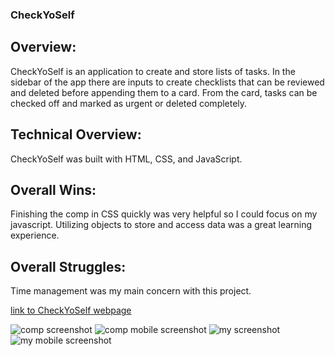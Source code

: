 ### CheckYoSelf

## Overview:
CheckYoSelf is an application to create and store lists of tasks. In the sidebar of the app there are inputs to create checklists that can be reviewed and deleted before appending them to a card. From the card, tasks can be checked off and marked as urgent or deleted completely.

## Technical Overview:
CheckYoSelf was built with HTML, CSS, and JavaScript.

## Overall Wins: 
Finishing the comp in CSS quickly was very helpful so I could focus on my javascript. Utilizing objects to store and access data was a great learning experience.


## Overall Struggles:
Time management was my main concern with this project. 

[link to CheckYoSelf webpage](https://github.com/julianenochs/CheckYoSelf)

![comp screenshot](https://frontend.turing.io/assets/images/projects/check-yo-self/check-yo-self-01.jpg)
![comp mobile screenshot](https://frontend.turing.io/assets/images/projects/check-yo-self/check-yo-self-04.jpg)
![my screenshot](.svg/checkyodesktop.png)
![my mobile screenshot](.svg/checkyomobile.png)